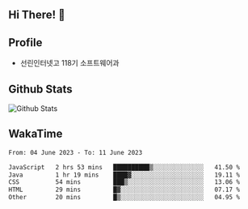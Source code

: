 ## Hi There! 👋

## Profile

-   선린인터넷고 118기 소프트웨어과

## Github Stats

![Github Stats](https://github-readme-stats.vercel.app/api/top-langs/?username=NY0510&theme=tokyonight&hide_border=true&layout=compact)

## WakaTime

<!--START_SECTION:waka-->

```txt
From: 04 June 2023 - To: 11 June 2023

JavaScript   2 hrs 53 mins   ██████████▒░░░░░░░░░░░░░░   41.50 %
Java         1 hr 19 mins    ████▓░░░░░░░░░░░░░░░░░░░░   19.11 %
CSS          54 mins         ███▒░░░░░░░░░░░░░░░░░░░░░   13.06 %
HTML         29 mins         █▓░░░░░░░░░░░░░░░░░░░░░░░   07.17 %
Other        20 mins         █▒░░░░░░░░░░░░░░░░░░░░░░░   04.95 %
```

<!--END_SECTION:waka-->
